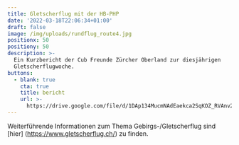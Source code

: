 ```yaml
---
title: Gletscherflug mit der HB-PHP
date: '2022-03-18T22:06:34+01:00'
draft: false
image: /img/uploads/rundflug_route4.jpg
positionx: 50
positiony: 50
description: >-
  Ein Kurzbericht der Cub Freunde Zürcher Oberland zur diesjährigen
  Gletscherflugwoche.
buttons:
  - blank: true
    cta: true
    title: bericht
    url: >-
      https://drive.google.com/file/d/1DAp134MucmNAdEaekca2SqKOZ_RVAnv2/view?usp=sharing
---
```

Weiterführende Informationen zum Thema Gebirgs-/Gletscherflug sind [hier] (https://www.gletscherflug.ch/) zu finden.
